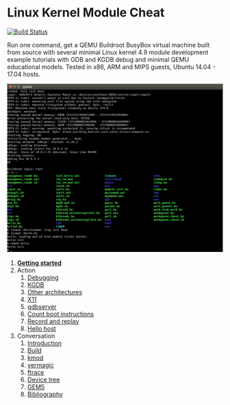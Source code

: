 # Linux Kernel Module Cheat

[![Build Status](https://travis-ci.org/cirosantilli/linux-kernel-module-cheat.svg?branch=master)](https://travis-ci.org/cirosantilli/linux-kernel-module-cheat)

Run one command, get a QEMU Buildroot BusyBox virtual machine built from source with several minimal Linux kernel 4.9 module development example tutorials with GDB and KGDB debug and minimal QEMU educational models. Tested in x86, ARM and MIPS guests, Ubuntu 14.04 - 17.04 hosts.

![](screenshot.png)

1.  [**Getting started**](getting-started.md)
1.  Action
    1.  [Debugging](debugging.md)
    1.  [KGDB](kgdb.md)
    1.  [Other architectures](other-architectures.md)
    1.  [X11](x11.md)
    1.  [gdbserver](gdbserver.md)
    1.  [Count boot instructions](count-boot-instructions.md)
    1.  [Record and replay](record-and-replay.md)
    1.  [Hello host](hello_host/)
1.  Conversation
    1.  [Introduction](introduction.md)
    1.  [Build](build.md)
    1.  [kmod](kmod.md)
    1.  [vermagic](vermagic.md)
    1.  [ftrace](ftrace.md)
    1.  [Device tree](device-tree.md)
    1.  [GEM5](gem5.md)
    1.  [Bibliography](bibliography.md)
